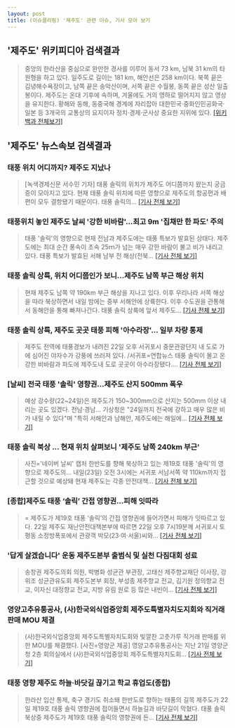 ```yaml
---
layout: post
title: (이슈클리핑) '제주도' 관련 이슈, 기사 모아 보기
---
```

## **'제주도'** 위키피디아 검색결과
>중앙의 한라산을 중심으로 완만한 경사를 이루어 동서 73 km, 남북 31 km의 타원형을 하고 있다. 일주도로 길이는 181 km, 해안선은 258 km이다. 북쪽 끝은 김녕해수욕장이고, 남쪽 끝은 송악산이며, 서쪽 끝은 수월봉, 동쪽 끝은 성산 일출봉이다. 제주도는 온대 기후에 속하며, 겨울에도 거의 영하로 떨어지지 않고 영상을 유지한다. 황해와 동해, 동중국해 경계에 자리잡아 대한민국·중화인민공화국·일본 등 3개국의 교통상의 요지이자 정치·경제·군사상 중요한 지위에 있다.
[[위키백과 전체보기]](https://ko.wikipedia.org/wiki/제주도)
## **'제주도'** 뉴스속보 검색결과
### 태풍 위치 어디까지? 제주도 지났나

>[녹색경제신문 서수민 기자] 태풍 솔릭의 위치가 제주도 어디쯤까지 왔는지 궁금증이 모아지고 있다. 현재 태풍 솔릭 위치에 따른 영향으로 제주도의 항공편과 배편이 모두 결항됐기 때문이다. 태풍 솔릭의...
[[기사 전체 보기]](http://www.greened.kr/news/articleView.html?idxno=72588)

### 태풍위치 놓인 제주도 날씨 '강한 비바람'…최고 9m '집채만 한 파도' 주의

>태풍 '솔릭'의 영향으로 현재 전남과 제주도에는 태풍 특보가 발효된 상태다. 제주도에는 최대 순간 풍속이 초속 25ｍ가 넘는 매우 강한 바람이 불고 비가 내리고 있다. 태풍 특보가 발효된 서해 남부 전 해상(전북...
[[기사 전체 보기]](http://news.wowtv.co.kr/NewsCenter/News/Read?articleId=A201808220439&t=NN)

### 태풍 솔릭 상륙, 위치 어디쯤인가 보니...제주도 남쪽 부근 해상 위치

>현재 제주도 남쪽 약 190km 부근 해상을 지나고 있다. 이후 우리나라 서쪽 해상을 따라 북상하면서 내일 밤에는 중부 서해안에 상륙한다. 이후 수도권을 관통해서 동해안을 통해 빠져나간다. 태풍 솔릭 상륙에 앞서 제주도...
[[기사 전체 보기]](http://kpenews.com/Board.aspx?BoardNo=17978)

### 태풍 솔릭 상륙, 제주도 곳곳 태풍 피해 '아수라장'… 일부 차량 통제

>제주도 전역에 태풍경보가 내려진 22일 오후 서귀포시 중문관광단지 내 도로 가에 심어진 야자수가 강풍에 쓰러져 있다. /서귀포=연합뉴스 태풍 솔릭이 몰고 온 강한 비바람과 파도에 제주도내 도로 곳곳이 아수라장됐다....
[[기사 전체 보기]](http://www.kyeongin.com/main/view.php?key=20180822010007228)

### [날씨] 전국 태풍 '솔릭' 영향권…제주도 산지 500mm 폭우

>예상 강수량(22~24일)은 제주도가 150~300mm으로 산지는 500mm 이상 내리는 곳도 있겠다. 전남·경남... 기상청은 "24일까지 전국에 강하고 매우 많은 비가 내릴 수 있다"며 "특히 서해안과 남해안, 제주도에는 해일에...
[[기사 전체 보기]](http://view.asiae.co.kr/news/view.htm?idxno=2018082221005290331)

### 태풍 솔릭 북상 … 현재 위치 살펴보니 '제주도 남쪽 240km 부근'

>사진='네이버 날씨' 캡처 한반도를 향해 북상하고 있는 제19호 태풍 '솔릭'의 영향으로 제주도의... 내일(23일) 오전 3시에는 서귀포 서남서쪽 약 110km까지 접근할 것으로 예상돼 현재 제주도는 각종 안전대책...
[[기사 전체 보기]](http://news.hankyung.com/article/2018082275127)

### [종합]제주도 태풍 ‘솔릭’ 간접 영향권…피해 잇따라

>= 제주도가 제19호 태풍 ‘솔릭’의 간접 영향권에 들어가면서 피해가 잇따르고 있다. 22일 제주도 재난안전대책본부에 따르면 22일 오후 7시19분께 서귀포시 토평동 소정방폭포에서 관광객 박모(23·여·서울)씨와...
[[기사 전체 보기]](http://www.newsis.com/view/?id=NISX20180822_0000397697&cID=10813&pID=10800)

### '답게 살겠습니다' 운동 제주도본부 출범식 및 실천 다짐대회 성료

>송창권 제주도의회 의원, 박병화 성균관 부관장, 고태신 제주향교재단 이사장, 강위조 성균관유도회 제주도본부 회장, 부성종 제주향교 전교, 김기원 정의향교 전교, 이자신 대정향교 전교, 지방 유림 원로 등 많은 내빈이...
[[기사 전체 보기]](http://www.cfnews.kr/news.aspx/13730)

### 영양고추유통공사, (사)한국외식업중앙회 제주도특별자치도지회와 직거래 판매 MOU 체결

>(사)한국외식업중앙회 제주도특별자치도회와 빛깔찬 고춧가루 직거래 판매를 위한 MOU를 체결했다. [사진=영양군 제공] 영양고추유통공사는 지난 21일 영양군청 2층 회의실에서 (사)한국외식업중앙회 제주도특별자치도회...
[[기사 전체 보기]](http://www.ajunews.com/view/20180822150156505)

### 태풍 영향 제주도 하늘·바닷길 끊기고 학교 휴업도(종합)

>한라산 입산 통제, 축구 경기도 취소돼 한반도로 향하는 태풍의 길목 제주도가 22일 제19호 태풍 솔릭 영향권에 접어들면서 하늘길과 바닷길이 막혔다. 태풍 솔릭 북상중 제주도가 제19호 태풍 솔릭의 영향권에 든...
[[기사 전체 보기]](http://app.yonhapnews.co.kr/YNA/Basic/SNS/r.aspx?c=AKR20180822093251056&did=1195m)


